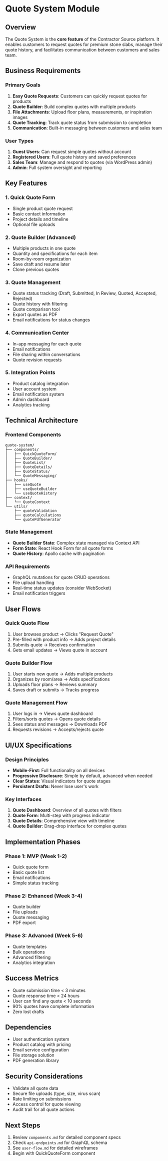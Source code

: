 # Quote System Module

## Overview

The Quote System is the **core feature** of the Contractor Source platform. It enables customers to request quotes for premium stone slabs, manage their quote history, and facilitates communication between customers and sales team.

## Business Requirements

### Primary Goals
1. **Easy Quote Requests**: Customers can quickly request quotes for products
2. **Quote Builder**: Build complex quotes with multiple products
3. **File Attachments**: Upload floor plans, measurements, or inspiration images
4. **Quote Tracking**: Track quote status from submission to completion
5. **Communication**: Built-in messaging between customers and sales team

### User Types
1. **Guest Users**: Can request simple quotes without account
2. **Registered Users**: Full quote history and saved preferences
3. **Sales Team**: Manage and respond to quotes (via WordPress admin)
4. **Admin**: Full system oversight and reporting

## Key Features

### 1. Quick Quote Form
- Single product quote request
- Basic contact information
- Project details and timeline
- Optional file uploads

### 2. Quote Builder (Advanced)
- Multiple products in one quote
- Quantity and specifications for each item
- Room-by-room organization
- Save draft and resume later
- Clone previous quotes

### 3. Quote Management
- Quote status tracking (Draft, Submitted, In Review, Quoted, Accepted, Rejected)
- Quote history with filtering
- Quote comparison tool
- Export quotes as PDF
- Email notifications for status changes

### 4. Communication Center
- In-app messaging for each quote
- Email notifications
- File sharing within conversations
- Quote revision requests

### 5. Integration Points
- Product catalog integration
- User account system
- Email notification system
- Admin dashboard
- Analytics tracking

## Technical Architecture

### Frontend Components
```
quote-system/
├── components/
│   ├── QuickQuoteForm/
│   ├── QuoteBuilder/
│   ├── QuoteList/
│   ├── QuoteDetails/
│   ├── QuoteStatus/
│   └── QuoteMessaging/
├── hooks/
│   ├── useQuote
│   ├── useQuoteBuilder
│   └── useQuoteHistory
├── context/
│   └── QuoteContext
└── utils/
    ├── quoteValidation
    ├── quoteCalculations
    └── quotePdfGenerator
```

### State Management
- **Quote Builder State**: Complex state managed via Context API
- **Form State**: React Hook Form for all quote forms
- **Quote History**: Apollo cache with pagination

### API Requirements
- GraphQL mutations for quote CRUD operations
- File upload handling
- Real-time status updates (consider WebSocket)
- Email notification triggers

## User Flows

### Quick Quote Flow
1. User browses product → Clicks "Request Quote"
2. Pre-filled with product info → Adds project details
3. Submits quote → Receives confirmation
4. Gets email updates → Views quote in account

### Quote Builder Flow
1. User starts new quote → Adds multiple products
2. Organizes by room/area → Adds specifications
3. Uploads floor plans → Reviews summary
4. Saves draft or submits → Tracks progress

### Quote Management Flow
1. User logs in → Views quote dashboard
2. Filters/sorts quotes → Opens quote details
3. Sees status and messages → Downloads PDF
4. Requests revisions → Accepts/rejects quote

## UI/UX Specifications

### Design Principles
- **Mobile-First**: Full functionality on all devices
- **Progressive Disclosure**: Simple by default, advanced when needed
- **Clear Status**: Visual indicators for quote stages
- **Persistent Drafts**: Never lose user's work

### Key Interfaces
1. **Quote Dashboard**: Overview of all quotes with filters
2. **Quote Form**: Multi-step with progress indicator
3. **Quote Details**: Comprehensive view with timeline
4. **Quote Builder**: Drag-drop interface for complex quotes

## Implementation Phases

### Phase 1: MVP (Week 1-2)
- Quick quote form
- Basic quote list
- Email notifications
- Simple status tracking

### Phase 2: Enhanced (Week 3-4)
- Quote builder
- File uploads
- Quote messaging
- PDF export

### Phase 3: Advanced (Week 5-6)
- Quote templates
- Bulk operations
- Advanced filtering
- Analytics integration

## Success Metrics
- Quote submission time < 3 minutes
- Quote response time < 24 hours
- User can find any quote < 10 seconds
- 90% quotes have complete information
- Zero lost drafts

## Dependencies
- User authentication system
- Product catalog with pricing
- Email service configuration
- File storage solution
- PDF generation library

## Security Considerations
- Validate all quote data
- Secure file uploads (type, size, virus scan)
- Rate limiting on submissions
- Access control for quote viewing
- Audit trail for all quote actions

## Next Steps
1. Review `components.md` for detailed component specs
2. Check `api-endpoints.md` for GraphQL schema
3. See `user-flow.md` for detailed wireframes
4. Begin with QuickQuoteForm component